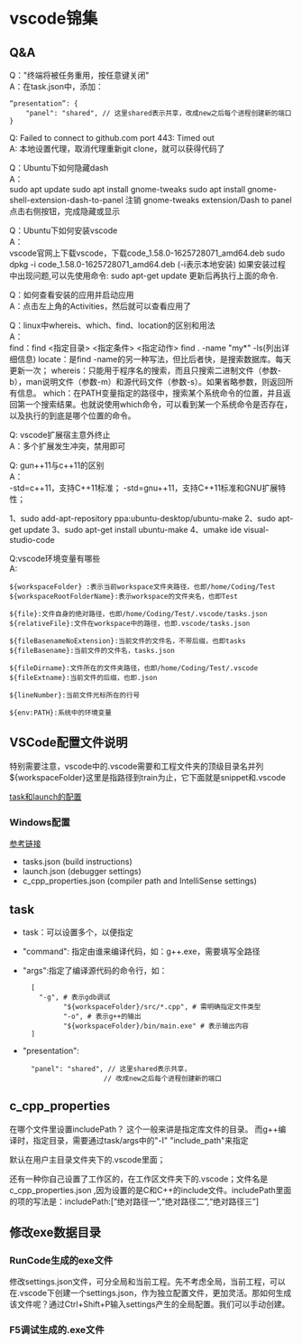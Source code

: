 # vscode锦集 #

##  Q&A

Q："终端将被任务重用，按任意键关闭"  
A：在task.json中，添加：  
	
	“presentation”: {
		"panel": "shared", // 这里shared表示共享，改成new之后每个进程创建新的端口
	}
 
Q: Failed to connect to github.com port 443: Timed out  
A: 本地设置代理，取消代理重新git clone，就可以获得代码了  

Q：Ubuntu下如何隐藏dash   
A：  
sudo apt update
sudo apt install gnome-tweaks
sudo apt install gnome-shell-extension-dash-to-panel
注销
gnome-tweaks
extension/Dash to panel 点击右侧按钮，完成隐藏或显示

Q：Ubuntu下如何安装vscode  
A：  
vscode官网上下载vscode，下载code_1.58.0-1625728071_amd64.deb
sudo dpkg -i code_1.58.0-1625728071_amd64.deb (-i表示本地安装)
如果安装过程中出现问题,可以先使用命令:
sudo apt-get update
更新后再执行上面的命令.

Q：如何查看安装的应用并启动应用   
A：点击左上角的Activities，然后就可以查看应用了  

Q：linux中whereis、which、find、location的区别和用法  
A：  
find：find <指定目录> <指定条件> <指定动作> find . -name "my*" -ls(列出详细信息)
locate：是find -name的另一种写法，但比后者快，是搜索数据库。每天更新一次；
whereis：只能用于程序名的搜索，而且只搜索二进制文件（参数-b），man说明文件（参数-m）和源代码文件（参数-s）。如果省略参数，则返回所有信息。
which：在PATH变量指定的路径中，搜索某个系统命令的位置，并且返回第一个搜索结果。也就说使用which命令，可以看到某一个系统命令是否存在，以及执行的到底是哪个位置的命令。

Q: vscode扩展宿主意外终止  
A：多个扩展发生冲突，禁用即可  

Q: gun++11与c++11的区别  
A：  
-std=c++11，支持C++11标准；
-std=gnu++11，支持C++11标准和GNU扩展特性；

1、sudo add-apt-repository ppa:ubuntu-desktop/ubuntu-make
2、sudo apt-get update
3、sudo apt-get install ubuntu-make
4、umake ide visual-studio-code

Q:vscode环境变量有哪些  
A:

	${workspaceFolder} :表示当前workspace文件夹路径，也即/home/Coding/Test
	${workspaceRootFolderName}:表示workspace的文件夹名，也即Test
	
	${file}:文件自身的绝对路径，也即/home/Coding/Test/.vscode/tasks.json
	${relativeFile}:文件在workspace中的路径，也即.vscode/tasks.json
	
	${fileBasenameNoExtension}:当前文件的文件名，不带后缀，也即tasks
	${fileBasename}:当前文件的文件名，tasks.json
	
	${fileDirname}:文件所在的文件夹路径，也即/home/Coding/Test/.vscode
	${fileExtname}:当前文件的后缀，也即.json
	
	${lineNumber}:当前文件光标所在的行号
	
	${env:PATH}:系统中的环境变量



## VSCode配置文件说明

特别需要注意，vscode中的.vscode需要和工程文件夹的顶级目录名并列
${workspaceFolder}这里是指路径到train为止，它下面就是snippet和.vscode

[task和launch的配置](https://zhuanlan.zhihu.com/p/92175757)

### Windows配置

[参考链接](https://code.visualstudio.com/docs/cpp/config-msvc)


- tasks.json (build instructions)
- launch.json (debugger settings)
- c_cpp_properties.json (compiler path and IntelliSense settings)

## task

- task：可以设置多个，以便指定

- "command": 指定由谁来编译代码，如：g++.exe，需要填写全路径
- "args":指定了编译源代码的命令行，如：

		[
		  "-g", # 表示gdb调试
                "${workspaceFolder}/src/*.cpp", # 需明确指定文件类型
                "-o", # 表示g++的输出
                "${workspaceFolder}/bin/main.exe" # 表示输出内容
		]
- "presentation": 
	
		"panel": "shared", // 这里shared表示共享，
						  // 改成new之后每个进程创建新的端口

## c\_cpp\_properties

在哪个文件里设置includePath？
这个一般来讲是指定库文件的目录。
而g++编译时，指定目录，需要通过task/args中的"-I" "include_path"来指定

默认在用户主目录文件夹下的.vscode里面；

还有一种你自己设置了工作区的，在工作区文件夹下的.vscode；文件名是c_cpp_properties.json ,因为设置的是C和C++的include文件。includePath里面的项的写法是：includePath:[“绝对路径一”,“绝对路径二”,“绝对路径三”]


## 修改exe数据目录

### RunCode生成的exe文件

修改settings.json文件，可分全局和当前工程。先不考虑全局，当前工程，可以在.vscode下创建一个settings.json，作为独立配置文件，更加灵活。那如何生成该文件呢？通过Ctrl+Shift+P输入settings产生的全局配置。我们可以手动创建。

### F5调试生成的.exe文件


